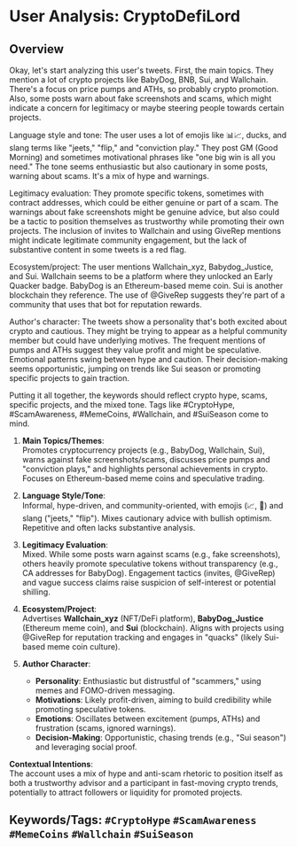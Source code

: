 # User Analysis: CryptoDefiLord

## Overview

<think>
Okay, let's start analyzing this user's tweets. First, the main topics. They mention a lot of crypto projects like BabyDog, BNB, Sui, and Wallchain. There's a focus on price pumps and ATHs, so probably crypto promotion. Also, some posts warn about fake screenshots and scams, which might indicate a concern for legitimacy or maybe steering people towards certain projects.

Language style and tone: The user uses a lot of emojis like 📊📈, ducks, and slang terms like "jeets," "flip," and "conviction play." They post GM (Good Morning) and sometimes motivational phrases like "one big win is all you need." The tone seems enthusiastic but also cautionary in some posts, warning about scams. It's a mix of hype and warnings.

Legitimacy evaluation: They promote specific tokens, sometimes with contract addresses, which could be either genuine or part of a scam. The warnings about fake screenshots might be genuine advice, but also could be a tactic to position themselves as trustworthy while promoting their own projects. The inclusion of invites to Wallchain and using GiveRep mentions might indicate legitimate community engagement, but the lack of substantive content in some tweets is a red flag.

Ecosystem/project: The user mentions Wallchain_xyz, Babydog_Justice, and Sui. Wallchain seems to be a platform where they unlocked an Early Quacker badge. BabyDog is an Ethereum-based meme coin. Sui is another blockchain they reference. The use of @GiveRep suggests they're part of a community that uses that bot for reputation rewards.

Author's character: The tweets show a personality that's both excited about crypto and cautious. They might be trying to appear as a helpful community member but could have underlying motives. The frequent mentions of pumps and ATHs suggest they value profit and might be speculative. Emotional patterns swing between hype and caution. Their decision-making seems opportunistic, jumping on trends like Sui season or promoting specific projects to gain traction.

Putting it all together, the keywords should reflect crypto hype, scams, specific projects, and the mixed tone. Tags like #CryptoHype, #ScamAwareness, #MemeCoins, #Wallchain, and #SuiSeason come to mind.
</think>

1. **Main Topics/Themes**:  
   Promotes cryptocurrency projects (e.g., BabyDog, Wallchain, Sui), warns against fake screenshots/scams, discusses price pumps and "conviction plays," and highlights personal achievements in crypto. Focuses on Ethereum-based meme coins and speculative trading.

2. **Language Style/Tone**:  
   Informal, hype-driven, and community-oriented, with emojis (📈, 🦆) and slang ("jeets," "flip"). Mixes cautionary advice with bullish optimism. Repetitive and often lacks substantive analysis.

3. **Legitimacy Evaluation**:  
   Mixed. While some posts warn against scams (e.g., fake screenshots), others heavily promote speculative tokens without transparency (e.g., CA addresses for BabyDog). Engagement tactics (invites, @GiveRep) and vague success claims raise suspicion of self-interest or potential shilling.

4. **Ecosystem/Project**:  
   Advertises **Wallchain_xyz** (NFT/DeFi platform), **BabyDog_Justice** (Ethereum meme coin), and **Sui** (blockchain). Aligns with projects using @GiveRep for reputation tracking and engages in "quacks" (likely Sui-based meme coin culture).

5. **Author Character**:  
   - **Personality**: Enthusiastic but distrustful of "scammers," using memes and FOMO-driven messaging.  
   - **Motivations**: Likely profit-driven, aiming to build credibility while promoting speculative tokens.  
   - **Emotions**: Oscillates between excitement (pumps, ATHs) and frustration (scams, ignored warnings).  
   - **Decision-Making**: Opportunistic, chasing trends (e.g., "Sui season") and leveraging social proof.  

**Contextual Intentions**:  
The account uses a mix of hype and anti-scam rhetoric to position itself as both a trustworthy advisor and a participant in fast-moving crypto trends, potentially to attract followers or liquidity for promoted projects.

**Keywords/Tags**: `#CryptoHype` `#ScamAwareness` `#MemeCoins` `#Wallchain` `#SuiSeason`
---

